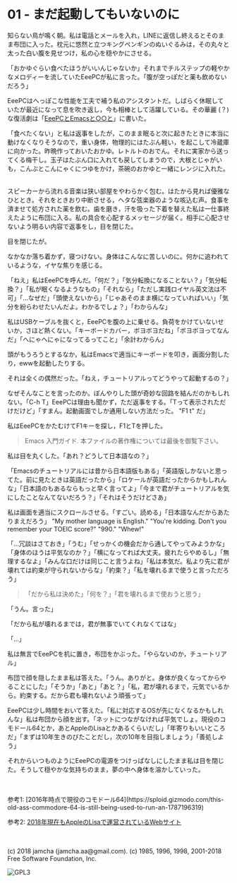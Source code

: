 

# 01 - まだ起動してもいないのに

知らない鳥が鳴く朝。私は電話とメールを入れ，LINEに返信し終えるとそのまま布団に入った。枕元に悠然と立つキングペンギンのぬいぐるみは，その丸々と太った白い腹を見せつけ，私の心を穏やかにさせる。  

「おかゆぐらい食べたほうがいいんじゃないか」それまでチルステップの軽やかなメロディーを流していたEeePCが私に言った。「腹が空っぽだと薬も飲めないだろう」  

EeePCはへっぽこな性能を工夫で補う私のアシスタントだ。しばらく休眠していたが最近になって息を吹き返し，今も相棒として活躍している。その華麗 (？) な復活劇は「[EeePCとEmacsと○○と](https://jamcha-aa.github.io/EeePC/)」に書いた。  

「食べたくない」と私は返事をしたが，このまま眠ると次に起きたときに本当に動けなくなりそうなので，重い身体，物理的にはたぶん軽い，を起こして冷蔵庫に向かった。昨晩作っておいたおかゆ。レトルトのおでん。それに実家から送ってくる梅干し。玉子はたぶん口に入れても戻してしまうので，大根とじゃがいも，こんぶとこんにゃくにつゆをかけ，茶碗のおかゆと一緒にレンジに入れた。  

<br>  
スピーカーから流れる音楽は狭い部屋をやわらかく包む。はたから見れば優雅なひととき。それをときおり中断させる，ヘタな弦楽器のような咳込む声。食事を済ませて処方された薬を飲む。歯を磨き，汗を吸った下着を替えた私は一仕事終えたように布団に入る。私の具合を心配するメッセージが届く。相手に心配させないよう明るい内容で返事をし，目を閉じた。  

目を閉じたが。  

なかなか落ち着かず，寝つけない。身体はこんなに苦しいのに。何かに追われているような，イヤな焦りを感じる。  

「ねえ」私はEeePCを呼んだ。「何だ？」「気分転換になることない？」「気分転換？」「私が眠くなるようなもの」「それなら」「ただし実践ロイヤル英文法は不可」「…なぜだ」「頭使えないから」「じゃあそのまま横になっていればいい」「気分を紛らわせたいんだよ。わかるでしょ？」「わからんな」  

私はUSBケーブルを抜くと，EeePCを腹の上に乗せる。負荷をかけていないせいか，さほど熱くない。「キーボードカバー，ボヨボヨだね」「ボヨボヨってなんだ」「へにゃへにゃになってるってこと」「余計わからん」  

頭がもうろうとするなか，私はEmacsで適当にキーボードを叩き，画面分割したり，ewwを起動したりする。  

それは全くの偶然だった。「ねえ，チュートリアルってどうやって起動するの？」  

なぜそんなことを言ったのか。ぼんやりした頭が奇妙な回路を結んだのかもしれない。「C-h T」EeePCは理由も聞かず，ただ返事をする。「Tって表示されただけだけど」「すまん。起動画面でしか通用しない方法だった。 "F1 t" だ」  

私はEeePCをかたむけてF1キーを探し，F1とTを押した。  

> Emacs 入門ガイド.  本ファイルの著作権については最後を御覧下さい。  

私は目を丸くした。「あれ？どうして日本語なの？」  

「Emacsのチュートリアルには昔から日本語版もある」「英語版しかないと思ってた。前に見たときは英語だったから」「ロケールが英語だったからかもしれんな」「日本語のもあるならもっと早く言ってよ」「今まで君がチュートリアルを気にしたことなんてないだろう？」「それはそうだけどさあ」  

私は画面を適当にスクロールさせる。「すごい。読める」「日本語なんだからあたりまえだろう」 "My mother language is English." "You're kidding. Don't you remember your TOEIC score?" "990." "Whew!"  

「…冗談はさておき」「うむ」「せっかくの機会だから通してやってみようかな」「身体のほうは平気なのか？」「横になってれば大丈夫。疲れたらやめるし」「無理するなよ」「みんな口だけは同じこと言うよね」「私は本気だ。私より先に君が壊れては約束が守られないからな」「約束？」「私を壊れるまで使うと言っただろう」  

> 「だから私は決めた」「何を？」「君を壊れるまで使おうと思う」  

「うん。言った」  

「だから私が壊れるまでは，君が無事でいてくれなくてはな」  

「…」  

私は無言でEeePCを机に置き，布団をかぶった。「やらないのか，チュートリアル」  

布団で顔を隠したまま私は答えた。「うん。ありがと。身体が良くなってからやることにした」「そうか」「あと」「あと？」「私，君が壊れるまで，元気でいるから。約束する。だから君も壊れないよう頑張って」  

EeePCは少し時間をおいて答えた。「私に対応するOSが先になくなるかもしれんな」私は布団から顔を出す。「ネットにつながなければ平気でしょ。現役のコモドール64とか，あとAppleのLisaとかあるくらいだし」「年寄りもいいところだ」「まずは10年生きのびたことだし，次の10年を目指しましょう」「善処しよう」  

それからいつものようにEeePCの電源をつけっぱなしにしたまま私は目を閉じた。そうして穏やかな気持ちのまま，夢の中へ身体を溶かしていった。  

<br>  
<br>  
参考1: [2016年時点で現役のコモドール64](https://sploid.gizmodo.com/this-old-ass-commodore-64-is-still-being-used-to-run-an-1787196319)  

参考2: [2018年現在もAppleのLisaで運営されているWebサイト](http://lisa2.com/)  

<br>  
<br>  
(c) 2018 jamcha (jamcha.aa@gmail.com). (c) 1985, 1996, 1998, 2001-2018 Free Software Foundation, Inc.  

![GPL3](https://www.gnu.org/graphics/gplv3-88x31.png)  

